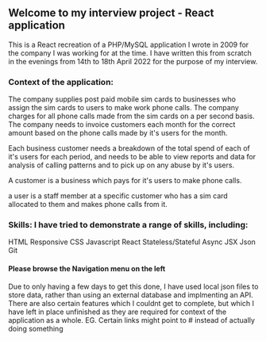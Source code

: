 ## Welcome to my interview project - React application
This is a React recreation of a PHP/MySQL application I wrote in 2009 for the company I was working for at the time. I have written this from scratch in the evenings from 14th to 18th April 2022 for the purpose of my interview.

### Context of the application: 
The company supplies post paid mobile sim cards to businesses who assign the sim cards to users to make work phone calls. The company charges for all phone calls made from the sim cards on a per second basis. The company needs to invoice customers each month for the correct amount based on the phone calls made by it's users for the month.

Each business customer needs a breakdown of the total spend of each of it's users for each period, and needs to be able to view reports and data for analysis of calling patterns and to pick up on any abuse by it's users.

A customer is a business which pays for it's users to make phone calls.

a user is a staff member at a specific customer who has a sim card allocated to them and makes phone calls from it.

### Skills: I have tried to demonstrate a range of skills, including:

HTML
Responsive
CSS
Javascript
React
Stateless/Stateful
Async
JSX
Json
Git

#### Please browse the Navigation menu on the left

Due to only having a few days to get this done, I have used local json files to store data, rather than using an external database and implmenting an API. There are also certain features which I couldnt get to complete, but which I have left in place unfinished as they are required for context of the application as a whole. EG. Certain links might point to # instead of actually doing something
